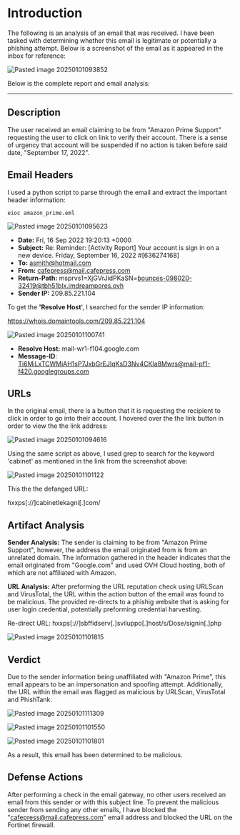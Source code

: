 # Introduction

The following is an analysis of an email that was received. I have been tasked with determining whether this email is legitimate or potentially a phishing attempt. Below is a screenshot of the email as it appeared in the inbox for reference:

![Pasted image 20250101093852](https://github.com/user-attachments/assets/6a015fd4-7222-4478-b26f-74e675e7cea6)

Below is the complete report and email analysis:
____________________________________________________________________________________________________________________________________
## Description

The user received an email claiming to be from "Amazon Prime Support" requesting the user to click on link to verify their account. There is a sense of urgency that account will be suspended if no action is taken before said date, "September 17, 2022".

## Email Headers

I used a python script to parse through the email and extract the important header information:

```
eioc amazon_prime.eml
```

![Pasted image 20250101095623](https://github.com/user-attachments/assets/a1adca54-266c-41b9-a8da-3815c0038e16)

+ **Date:** Fri, 16 Sep 2022 19:20:13 +0000
+ **Subject:** Re: Reminder: [Activity Report] Your account is sign in on a new device. Friday, September 16, 2022 #[636274168]
+ **To:** asmith@hotmail.com
+ **From:** cafepress@mail.cafepress.com
+ **Return-Path:** msprvs1=XjGVrJidPKaSN=bounces-098020-32419@tbh51blx.imdreampores.ovh
+ **Sender IP:** 209.85.221.104

To get the **'Resolve Host**', I searched for the sender IP information:

https://whois.domaintools.com/209.85.221.104

![Pasted image 20250101100741](https://github.com/user-attachments/assets/c0d896aa-20b6-4534-92e6-e6ff6ece3ebb)

+ **Resolve Host:** mail-wr1-f104.google.com 
+ **Message-ID**: <Ti6MiLxTCWMiAH1sP7JxbGrEJIqKsD3Nv4CKIa8Mwrs@mail-pf1-f420.googlegroups.com>

## URLs

In the original email, there is a button that it is requesting the recipient to click in order to go into their account. I hovered over the the link button in order to view the the link address:

![Pasted image 20250101094616](https://github.com/user-attachments/assets/e3bbe14a-eaa5-44b1-a0e6-939591e3ad4f)

Using the same script as above, I used grep to search for the keyword 'cabinet' as mentioned in the link from the screenshot above:

![Pasted image 20250101101122](https://github.com/user-attachments/assets/16abbd8d-09e8-49a6-9f3a-cd8840e67b0a)

This the the defanged URL:

hxxps[://]cabinetlekagni[.]com/

## Artifact Analysis

**Sender Analysis:**
The sender is claiming to be from "Amazon Prime Support", however, the address the email originated from is from an unrelated domain. The information gathered in the header indicates that the email originated from "Google.com" and used OVH Cloud hosting, both of which are not affiliated with Amazon.

**URL Analysis:**
After preforming the URL reputation check using URLScan and VirusTotal, the URL within the action button of the email was found to be malicious. The provided re-directs to a phishig website that is asking for user login credential, potentially preforming credential harvesting.

Re-direct URL: hxxps[://]sbffidserv[.]sviluppo[.]host/s/Dose/signin[.]php

![Pasted image 20250101101815](https://github.com/user-attachments/assets/85eb88f4-0ae6-4a5b-a723-9dbe75e00fe4)

## Verdict
Due to the sender information being unaffiliated with "Amazon Prime", this email appears to be an impersonation and spoofing attempt. Additionally, the URL within the email was flagged as malicious by URLScan, VirusTotal and PhishTank.

![Pasted image 20250101111309](https://github.com/user-attachments/assets/6ec413e0-3ad1-44ee-9477-e0413126fa6e)

![Pasted image 20250101101550](https://github.com/user-attachments/assets/0af6ae12-5413-4500-8b5e-a777f052a149)

![Pasted image 20250101101801](https://github.com/user-attachments/assets/63564431-ba6c-485b-8e01-2be37398a71c)

As a result, this email has been determined to be malicious.

## Defense Actions
After performing a check in the email gateway, no other users received an email from this sender or with this subject line. To prevent the malicious sender from sending any other emails, I have blocked the "cafepress@mail.cafepress.com" email address and blocked the URL on the Fortinet firewall.

